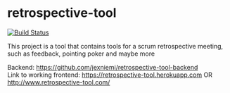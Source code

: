 # retrospective-tool
[![Build Status](https://travis-ci.org/woltsu/retrospective-tool.svg?branch=master)](https://travis-ci.org/woltsu/retrospective-tool)

This project is a tool that contains tools for a scrum retrospective meeting, such as feedback, pointing poker and maybe more

Backend: https://github.com/jexniemi/retrospective-tool-backend  
Link to working frontend: https://retrospective-tool.herokuapp.com OR http://www.retrospective-tool.com/
